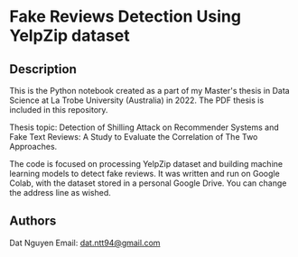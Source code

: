# Fake Reviews Detection Using YelpZip dataset

## Description

This is the Python notebook created as a part of my Master's thesis in Data Science at La Trobe University (Australia) in 2022. The PDF thesis is included in this repository.

Thesis topic: Detection of Shilling Attack on Recommender Systems and Fake Text Reviews: A Study to Evaluate the Correlation of The Two Approaches.

The code is focused on processing YelpZip dataset and building machine learning models to detect fake reviews. It was written and run on Google Colab, with the dataset stored in a personal Google Drive. You can change the address line as wished. 

## Authors
Dat Nguyen
Email: dat.ntt94@gmail.com
